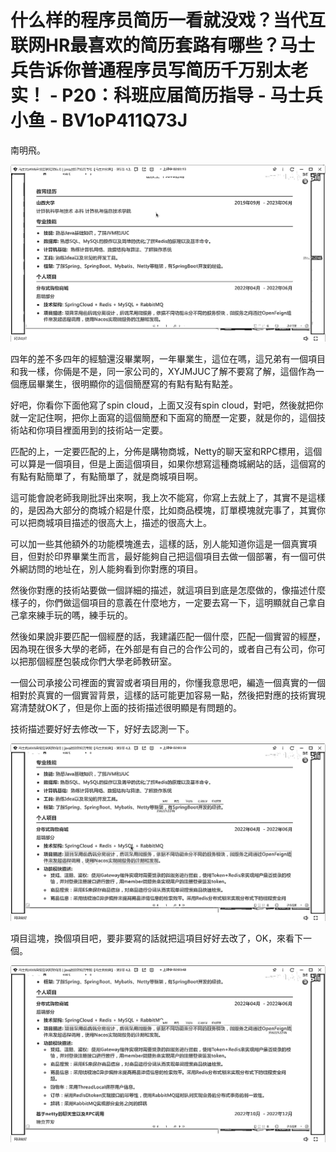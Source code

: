 # 什么样的程序员简历一看就没戏？当代互联网HR最喜欢的简历套路有哪些？马士兵告诉你普通程序员写简历千万别太老实！ - P20：科班应届简历指导 - 马士兵小鱼 - BV1oP411Q73J

南明飛。

![](img/5dbc8bb54a7ed7bca2a2992f9724f233_1.png)

四年的差不多四年的經驗還沒畢業啊，一年畢業生，這位在嗎，這兄弟有一個項目和我一樣，你倆是不是，同一家公司的，XYJMJUC了解不要寫了解，這個作為一個應屆畢業生，很明顯你的這個簡歷寫的有點有點有點差。

好吧，你看你下面他寫了spin cloud，上面又沒有spin cloud，對吧，然後就把你就一定記住啊，把你上面寫的這個簡歷和下面寫的簡歷一定要，就是你的，這個技術站和你項目裡面用到的技術站一定要。

匹配的上，一定要匹配的上，分佈是購物商城，Netty的聊天室和RPC標用，這個可以算是一個項目，但是上面這個項目，如果你想寫這種商城網站的話，這個寫的有點有點簡單了，有點簡單了，就是商城項目啊。

這可能會說老師我剛批評出來啊，我上次不能寫，你寫上去就上了，其實不是這樣的，是因為大部分的商城介紹是什麼，比如商品模塊，訂單模塊就完事了，其實你可以把商城項目描述的很高大上，描述的很高大上。

可以加一些其他額外的功能模塊進去，這樣的話，別人能知道你這是一個真實項目，但對於印界畢業生而言，最好能夠自己把這個項目去做一個部署，有一個可供外網訪問的地址在，別人能夠看到你對應的項目。

然後你對應的技術站要做一個詳細的描述，就這項目到底是怎麼做的，像描述什麼樣子的，你們做這個項目的意義在什麼地方，一定要去寫一下，這明顯就自己拿自己拿來練手玩的嗎，練手玩的。

然後如果說非要匹配一個經歷的話，我建議匹配一個什麼，匹配一個實習的經歷，因為現在很多大學的老師，在外部是有自己的合作公司的，或者自己有公司，你可以把那個經歷包裝成你們大學老師教研室。

一個公司承接公司裡面的實習或者項目用的，你懂我意思吧，編造一個真實的一個相對於真實的一個實習背景，這樣的話可能更加容易一點，然後把對應的技術實現寫清楚就OK了，但是你上面的技術描述很明顯是有問題的。

技術描述要好好去修改一下，好好去認測一下。

![](img/5dbc8bb54a7ed7bca2a2992f9724f233_3.png)

項目這塊，換個項目吧，要非要寫的話就把這項目好好去改了，OK，來看下一個。

![](img/5dbc8bb54a7ed7bca2a2992f9724f233_5.png)